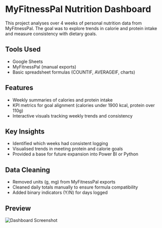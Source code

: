 # MyFitnessPal Nutrition Dashboard

This project analyses over 4 weeks of personal nutrition data from MyFitnessPal. The goal was to explore trends in calorie and protein intake and measure consistency with dietary goals.

## Tools Used
- Google Sheets
- MyFitnessPal (manual exports)
- Basic spreadsheet formulas (COUNTIF, AVERAGEIF, charts)

## Features
- Weekly summaries of calories and protein intake
- KPI metrics for goal alignment (calories under 1900 kcal, protein over 110g)
- Interactive visuals tracking weekly trends and consistency

## Key Insights
- Identified which weeks had consistent logging
- Visualised trends in meeting protein and calorie goals
- Provided a base for future expansion into Power BI or Python

## Data Cleaning
- Removed units (g, mg) from MyFitnessPal exports
- Cleaned daily totals manually to ensure formula compatibility
- Added binary indicators (Y/N) for days logged

## Preview
![Dashboard Screenshot](dashboard.png)


